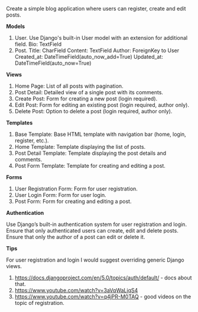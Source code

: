 Create a simple blog application where users can register, create and edit posts.
 
**Models**

1) User.
Use Django's built-in User model with an extension for additional field.
Bio: TextField
2) Post.
Title: CharField
Content: TextField
Author: ForeignKey to User
Created_at: DateTimeField(auto_now_add=True)
Updated_at: DateTimeField(auto_now=True)
 
**Views**

1) Home Page: List of all posts with pagination.
2) Post Detail: Detailed view of a single post with its comments.
3) Create Post: Form for creating a new post (login required).
4) Edit Post: Form for editing an existing post (login required, author only).
5) Delete Post: Option to delete a post (login required, author only).
 
**Templates**

1) Base Template: Base HTML template with navigation bar (home, login, register, etc.).
2) Home Template: Template displaying the list of posts.
3) Post Detail Template: Template displaying the post details and comments.
4) Post Form Template: Template for creating and editing a post.
 
**Forms**

1) User Registration Form: Form for user registration.
2) User Login Form: Form for user login.
3) Post Form: Form for creating and editing a post.
 
**Authentication**

Use Django’s built-in authentication system for user registration and login.
Ensure that only authenticated users can create, edit and delete posts.
Ensure that only the author of a post can edit or delete it.
 
**Tips**

For user registration and login I would suggest overriding generic Django views.
1) https://docs.djangoproject.com/en/5.0/topics/auth/default/ - docs about that.
2) https://www.youtube.com/watch?v=3aVqWaLjqS4
3) https://www.youtube.com/watch?v=q4jPR-M0TAQ - good videos on the topic of registration.